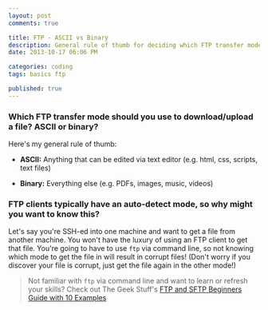 ```yaml
---
layout: post
comments: true

title: FTP - ASCII vs Binary
description: General rule of thumb for deciding which FTP transfer mode to use
date: 2013-10-17 06:06 PM

categories: coding
tags: basics ftp

published: true
---
```


### Which FTP transfer mode should you use to download/upload a file? ASCII or binary?

Here's my general rule of thumb:

- **ASCII:** Anything that can be edited via text editor (e.g. html, css, scripts, text files)

- **Binary:** Everything else (e.g. PDFs, images, music, videos)

### FTP clients typically have an auto-detect mode, so why might you want to know this?

Let's say you're SSH-ed into one machine and want to get a file from another machine. You won't have the luxury of using an FTP client to get that file. You're going to have to use `ftp` via command line, so not knowing which mode to get the file in will result in corrupt files! (Don't worry if you discover your file is corrupt, just get the file again in the other mode!)

> Not familiar with `ftp` via command line and want to learn or refresh your skills? Check out The Geek Stuff's [FTP and SFTP Beginners Guide with 10 Examples](http://www.thegeekstuff.com/2010/06/ftp-sftp-tutorial/)